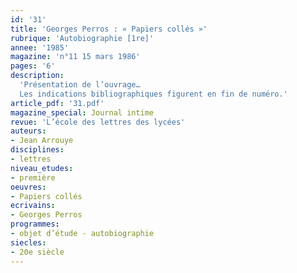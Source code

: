```yaml
---
id: '31'
title: 'Georges Perros : « Papiers collés »'
rubrique: 'Autobiographie [1re]'
annee: '1985'
magazine: 'n°11 15 mars 1986'
pages: '6'
description: 
  'Présentation de l’ouvrage…
  Les indications bibliographiques figurent en fin de numéro.'
article_pdf: '31.pdf'
magazine_special: Journal intime
revue: 'L’école des lettres des lycées'
auteurs:
- Jean Arrouye
disciplines:
- lettres
niveau_etudes:
- première
oeuvres:
- Papiers collés
ecrivains:
- Georges Perros
programmes:
- objet d’étude - autobiographie
siecles:
- 20e siècle
---
```

